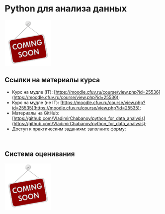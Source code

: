# Python для анализа данных

<img src="./img/cs.jpg" height="150px">

<br>

## Ссылки на материалы курса

- Курс на мудле (IT): [https://moodle.cfuv.ru/course/view.php?id=25536](https://moodle.cfuv.ru/course/view.php?id=25536);
- Курс на мудле (не IT): [https://moodle.cfuv.ru/course/view.php?id=25535](https://moodle.cfuv.ru/course/view.php?id=25535);
- Материалы на GitHub: [https://github.com/VladimirChabanov/python_for_data_analysis](https://github.com/VladimirChabanov/python_for_data_analysis);
- Доступ к практическим заданиям: [заполните форму](https://docs.google.com/forms/d/e/1FAIpQLSeyRzI2G2QtSQbL31dUmPAcywf2MNzrdQ8e6Tl2p7k6tkjpRA/viewform?usp=sf_link);

<br>

## Система оценивания

<img src="./img/cs.jpg" height="150px">
